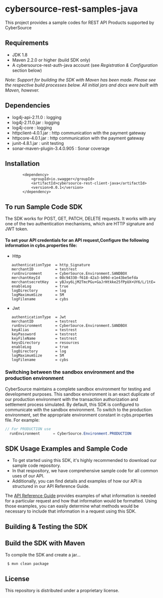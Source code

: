 # cybersource-rest-samples-java
This project provides a sample codes for REST API Products supported by CyberSource

## Requirements
* JDK 1.8
* Maven 2.2.0 or higher (build SDK only)
* A cybersource-rest-auth-java account (see _Registration & Configuration_ section below)

_Note: Support for building the SDK with Maven has been made. Please see the respective build processes below. 
 All initial jars and docs were built with Maven, however._
 
 ## Dependencies
* log4j-api-2.11.0              : logging
* log4j-2.11.0.jar              : logging
* log4j-core                    : logging
* httpclient-4.0.1.jar          : http communication with the payment gateway
* httpcore-4.0.1.jar            : http communication with the payment gateway
* junit-4.8.1.jar               : unit testing
* sonar-maven-plugin-3.4.0.905  : Sonar coverage

## Installation
```
		<dependency>
			<groupId>io.swagger</groupId>
			<artifactId>cybersource-rest-client-java</artifactId>
			<version>0.0.1</version>
		</dependency>
```
## To run Sample Code SDK

The SDK works for POST, GET, PATCH, DELETE requests.
It works with any one of the two authentication mechanisms, which are HTTP signature and JWT token.

#### To set your API credentials for an API request,Configure the following information in cybs.properties file:
  
  * Http

```
   authenticationType  = http_Signature
   merchantID 	       = testrest
   runEnvironment      = CyberSource.Environment.SANDBOX
   merchantKeyId       = 08c94330-f618-42a3-b09d-e1e43be5efda
   merchantsecretKey   = yBJxy6LjM2TmcPGu+GaJrHtkke25fPpUX+UY6/L/1tE=
   enableLog           = true
   logDirectory        = log
   logMaximumSize      = 5M
   logFilename         = cybs
```
  * Jwt

```
   authenticationType  = Jwt
   merchantID 	       = testrest
   runEnvironment      = CyberSource.Environment.SANDBOX
   keyAlias		       = testrest
   keyPassword	       = testrest
   keyFileName         = testrest
   keysDirectory       = resources
   enableLog           = true
   logDirectory        = log
   logMaximumSize      = 5M
   logFilename         = cybs
```

### Switching between the sandbox environment and the production environment
CyberSource maintains a complete sandbox environment for testing and development purposes. This sandbox environment is an exact
duplicate of our production environment with the transaction authorization and settlement process simulated. By default, this SDK is 
configured to communicate with the sandbox environment. To switch to the production environment, set the appropriate environment 
constant in cybs.properties file.  For example:

```java
// For PRODUCTION use
  runEnvironment      = CyberSource.Environment.PRODUCTION
```

## SDK Usage Examples and Sample Code
 * To get started using this SDK, it's highly recommended to download our sample code repository.
 * In that respository, we have comprehensive sample code for all common uses of our API.
 * Additionally, you can find details and examples of how our API is structured in our API Reference Guide.

The [API Reference Guide](https://developer.cybersource.com/api/reference/api-reference.html) provides examples of what information is needed for a particular request and how that information would be formatted. Using those examples, you can easily determine what methods would be necessary to include that information in a request
using this SDK.

## Building & Testing the SDK
Build the SDK with Maven
------------------------

To compile the SDK and create a jar...

  ` $ mvn clean package`
  
## License
This repository is distributed under a proprietary license.
